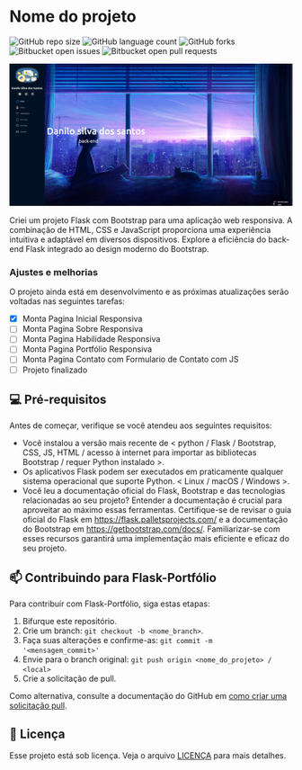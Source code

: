 # Nome do projeto

![GitHub repo size](https://img.shields.io/github/repo-size/August1312/Flask-portfolio.io?style=for-the-badge)
![GitHub language count](https://img.shields.io/github/languages/count/August1312/Flask-portfolio.io?style=for-the-badge)
![GitHub forks](https://img.shields.io/github/forks/August1312/Flask-portfolio.io?style=for-the-badge)
![Bitbucket open issues](https://img.shields.io/bitbucket/issues/August1312/Flask-portfolio.io?style=for-the-badge)
![Bitbucket open pull requests](https://img.shields.io/bitbucket/pr-raw/August1312/Flask-portfolio.io?style=for-the-badge)

<img src="static/img/bg-img/Screenshot_20.png" alt="Projeto">


Criei um projeto Flask com Bootstrap para uma aplicação web responsiva.
A combinação de HTML, CSS e JavaScript proporciona uma experiência intuitiva e adaptável em diversos dispositivos. 
Explore a eficiência do back-end Flask integrado ao design moderno do Bootstrap.

### Ajustes e melhorias

O projeto ainda está em desenvolvimento e as próximas atualizações serão voltadas nas seguintes tarefas:

- [x] Monta Pagina Inicial Responsiva 
- [ ] Monta Pagina Sobre Responsiva
- [ ] Monta Pagina Habilidade Responsiva
- [ ] Monta Pagina Portfólio Responsiva
- [ ] Monta Pagina Contato com Formulario de Contato com JS 
- [ ] Projeto finalizado 

## 💻 Pré-requisitos

Antes de começar, verifique se você atendeu aos seguintes requisitos:

- Você instalou a versão mais recente de < python / Flask / Bootstrap, CSS, JS, HTML / acesso à internet para importar as bibliotecas Bootstrap / requer Python instalado >.
- Os aplicativos Flask podem ser executados em praticamente qualquer sistema operacional que suporte Python. < Linux / macOS / Windows >.
- Você leu a documentação oficial do Flask, Bootstrap e das tecnologias relacionadas ao seu projeto? Entender a documentação é crucial para aproveitar ao máximo essas ferramentas. 
Certifique-se de revisar o guia oficial do Flask em https://flask.palletsprojects.com/ e a documentação do Bootstrap em https://getbootstrap.com/docs/. 
Familiarizar-se com esses recursos garantirá uma implementação mais eficiente e eficaz do seu projeto.


## 📫 Contribuindo para Flask-Portfólio

Para contribuir com Flask-Portfólio, siga estas etapas:

1. Bifurque este repositório.
2. Crie um branch: `git checkout -b <nome_branch>`.
3. Faça suas alterações e confirme-as: `git commit -m '<mensagem_commit>'`
4. Envie para o branch original: `git push origin <nome_do_projeto> / <local>`
5. Crie a solicitação de pull.

Como alternativa, consulte a documentação do GitHub em [como criar uma solicitação pull](https://help.github.com/en/github/collaborating-with-issues-and-pull-requests/creating-a-pull-request).


## 📝 Licença

Esse projeto está sob licença. Veja o arquivo [LICENÇA](LICENSE.md) para mais detalhes.
